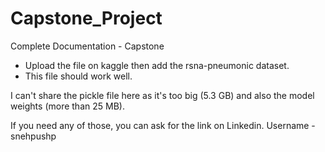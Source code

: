 # Capstone_Project

Complete Documentation - Capstone
- Upload the file on kaggle then add the rsna-pneumonic dataset.
- This file should work well.

I can't share the pickle file here as it's too big (5.3 GB) and also the model weights (more than 25 MB).

If you need any of those, you can ask for the link on Linkedin. Username - snehpushp
